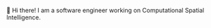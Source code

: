 👋 Hi there! I am a software engineer working on Computational Spatial Intelligence.

<!---
prakashpandi/prakashpandi is a ✨ special ✨ repository because its `README.md` (this file) appears on your GitHub profile.
You can click the Preview link to take a look at your changes.
--->
